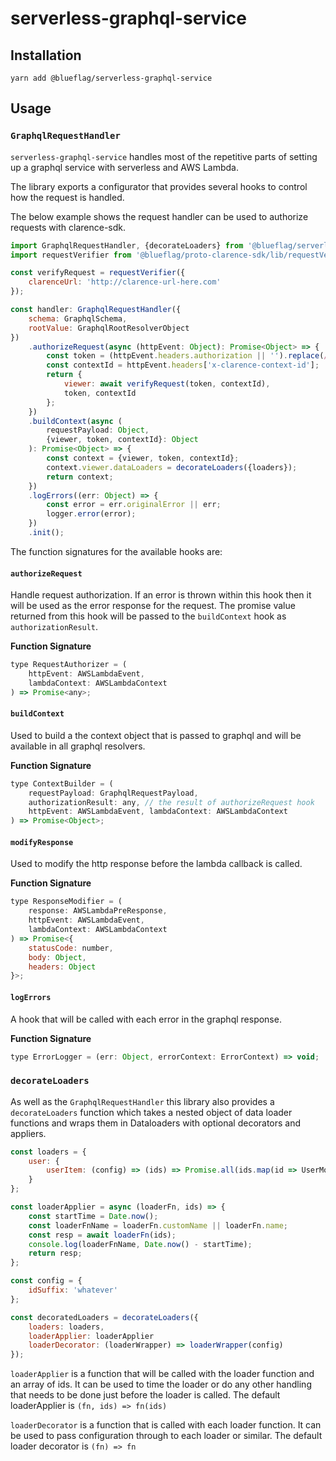 # serverless-graphql-service

## Installation

```
yarn add @blueflag/serverless-graphql-service
```

## Usage

### `GraphqlRequestHandler`

`serverless-graphql-service` handles most of the repetitive parts of setting up a graphql service with serverless and AWS Lambda.

The library exports a configurator that provides several hooks to control how the request is handled.

The below example shows the request handler can be used to authorize requests with clarence-sdk.

```js
import GraphqlRequestHandler, {decorateLoaders} from '@blueflag/serverless-graphql-service';
import requestVerifier from '@blueflag/proto-clarence-sdk/lib/requestVerifier';

const verifyRequest = requestVerifier({
    clarenceUrl: 'http://clarence-url-here.com'
});

const handler: GraphqlRequestHandler({
    schema: GraphqlSchema,
    rootValue: GraphqlRootResolverObject
})
    .authorizeRequest(async (httpEvent: Object): Promise<Object> => {
        const token = (httpEvent.headers.authorization || '').replace(/^[A-Za-z]+\s+/, '');
        const contextId = httpEvent.headers['x-clarence-context-id'];
        return {
            viewer: await verifyRequest(token, contextId),
            token, contextId
        };
    })
    .buildContext(async (
        requestPayload: Object,
        {viewer, token, contextId}: Object
    ): Promise<Object> => {
        const context = {viewer, token, contextId};
        context.viewer.dataLoaders = decorateLoaders({loaders});
        return context;
    })
    .logErrors((err: Object) => {
        const error = err.originalError || err;
        logger.error(error);
    })
    .init();

```

The function signatures for the available hooks are:


#### `authorizeRequest`

Handle request authorization. If an error is thrown within this hook then it will be used as the error response for the request. The promise value returned from this hook will be passed to the `buildContext` hook as `authorizationResult`.


__Function Signature__

```js
type RequestAuthorizer = (
    httpEvent: AWSLambdaEvent,
    lambdaContext: AWSLambdaContext
) => Promise<any>;
```



#### `buildContext`

Used to build a the context object that is passed to graphql and will be available in all graphql resolvers.

__Function Signature__

```js
type ContextBuilder = (
    requestPayload: GraphqlRequestPayload,
    authorizationResult: any, // the result of authorizeRequest hook
    httpEvent: AWSLambdaEvent, lambdaContext: AWSLambdaContext
) => Promise<Object>;
```


#### `modifyResponse`

Used to modify the http response before the lambda callback is called.

__Function Signature__

```js
type ResponseModifier = (
    response: AWSLambdaPreResponse,
    httpEvent: AWSLambdaEvent,
    lambdaContext: AWSLambdaContext
) => Promise<{
    statusCode: number,
    body: Object,
    headers: Object
}>;
```

#### `logErrors`

A hook that will be called with each error in the graphql response.

__Function Signature__

```js
type ErrorLogger = (err: Object, errorContext: ErrorContext) => void;
```




### `decorateLoaders`

As well as the `GraphqlRequestHandler` this library also provides a `decorateLoaders` function which takes a nested object of data loader functions and wraps them in Dataloaders with optional decorators and appliers.

```js
const loaders = {
    user: {
        userItem: (config) => (ids) => Promise.all(ids.map(id => UserModel.fromId(id + config.idSuffix)))
    }
};

const loaderApplier = async (loaderFn, ids) => {
    const startTime = Date.now();
    const loaderFnName = loaderFn.customName || loaderFn.name;
    const resp = await loaderFn(ids);
    console.log(loaderFnName, Date.now() - startTime);
    return resp;
};

const config = {
    idSuffix: 'whatever'
};

const decoratedLoaders = decorateLoaders({
    loaders: loaders,
    loaderApplier: loaderApplier
    loaderDecorator: (loaderWrapper) => loaderWrapper(config)
});

```


`loaderApplier` is a function that will be called with the loader function and an array of ids. It can be used to time the loader or do any other handling that needs to be done just before the loader is called. The default loaderApplier is `(fn, ids) => fn(ids)`

`loaderDecorator` is a function that is called with each loader function. It can be used to pass configuration through to each loader or similar. The default loader decorator is `(fn) => fn`


